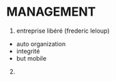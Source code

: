 

# MANAGEMENT

1. entreprise libéré (frederic leloup)
- auto organization
- integrité
- but mobile

2. 

